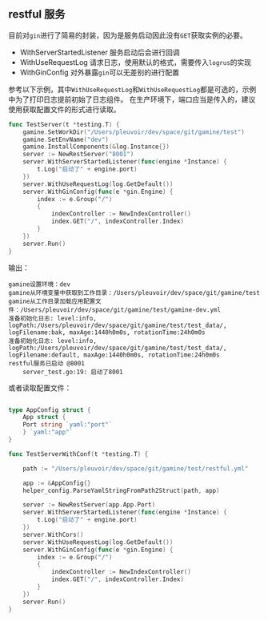 
## restful 服务

目前对`gin`进行了简易的封装，因为是服务启动因此没有`GET`获取实例的必要。

- WithServerStartedListener 服务启动后会进行回调
- WithUseRequestLog 请求日志，使用默认的格式，需要传入`logrus`的实现
- WithGinConfig 对外暴露`gin`可以无差别的进行配置

参考以下示例，其中`WithUseRequestLog`和`WithUseRequestLog`都是可选的，示例中为了打印日志提前初始了日志组件。
在生产环境下，端口应当是传入的，建议使用获取配置文件的形式进行读取。


```go
func TestServer(t *testing.T) {
	gamine.SetWorkDir("/Users/pleuvoir/dev/space/git/gamine/test")
	gamine.SetEnvName("dev")
	gamine.InstallComponents(&log.Instance{})
	server := NewRestServer("8001")
	server.WithServerStartedListener(func(engine *Instance) {
		t.Log("启动了" + engine.port)
	})
	server.WithUseRequestLog(log.GetDefault())
	server.WithGinConfig(func(e *gin.Engine) {
		index := e.Group("/")
		{
			indexController := NewIndexController()
			index.GET("/", indexController.Index)
		}
	})
	server.Run()
}
```

输出：

```
gamine设置环境：dev
gamine从环境变量中获取到工作目录：/Users/pleuvoir/dev/space/git/gamine/test
gamine从工作目录加载应用配置文件：/Users/pleuvoir/dev/space/git/gamine/test/gamine-dev.yml
准备初始化日志: level:info, logPath:/Users/pleuvoir/dev/space/git/gamine/test/test_data/, logFilename:bak, maxAge:1440h0m0s, rotationTime:24h0m0s 
准备初始化日志: level:info, logPath:/Users/pleuvoir/dev/space/git/gamine/test/test_data/, logFilename:default, maxAge:1440h0m0s, rotationTime:24h0m0s 
restful服务已启动 @8001
    server_test.go:19: 启动了8001
```



或者读取配置文件：

```go

type AppConfig struct {
    App struct {
    Port string `yaml:"port"`
    } `yaml:"app"`
}

func TestServerWithConf(t *testing.T) {

	path := "/Users/pleuvoir/dev/space/git/gamine/test/restful.yml"

	app := &AppConfig{}
	helper_config.ParseYamlStringFromPath2Struct(path, app)

	server := NewRestServer(app.App.Port)
	server.WithServerStartedListener(func(engine *Instance) {
		t.Log("启动了" + engine.port)
	})
	server.WithCors()
	server.WithUseRequestLog(log.GetDefault())
	server.WithGinConfig(func(e *gin.Engine) {
		index := e.Group("/")
		{
			indexController := NewIndexController()
			index.GET("/", indexController.Index)
		}
	})
	server.Run()
}
```